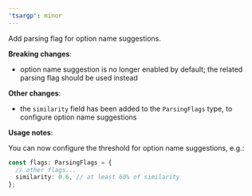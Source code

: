 ```yaml
---
'tsargp': minor
---
```


Add parsing flag for option name suggestions.

**Breaking changes**:

- option name suggestion is no longer enabled by default; the related parsing flag should be used instead

**Other changes**:

- the `similarity` field has been added to the `ParsingFlags` type, to configure option name suggestions

**Usage notes**:

You can now configure the threshold for option name suggestions, e.g.:

```ts
const flags: ParsingFlags = {
  // other flags...
  similarity: 0.6, // at least 60% of similarity
};
```

